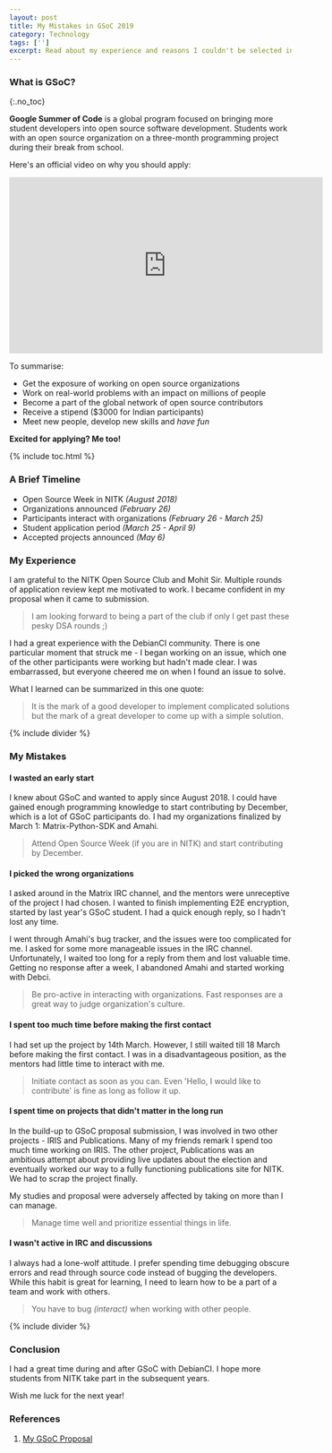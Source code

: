 ```yaml
---
layout: post
title: My Mistakes in GSoC 2019
category: Technology
tags: ['']
excerpt: Read about my experience and reasons I couldn't be selected in GSoC 2019, the dream internship in the open source community.
---
```


### What is GSoC?
{:.no_toc}

**Google Summer of Code** is a global program focused on bringing more student developers into open source software development. Students work with an open source organization on a three-month programming project during their break from school.

Here's an official video on why you should apply:

<center>
<iframe width="560" height="315" src="https://www.youtube.com/embed/S6IP_6HG2QE" frameborder="0" allow="accelerometer; autoplay; encrypted-media; gyroscope; picture-in-picture" allowfullscreen></iframe>
</center>

To summarise:
- Get the exposure of working on open source organizations
- Work on real-world problems with an impact on millions of people
- Become a part of the global network of open source contributors
- Receive a stipend ($3000 for Indian participants)
- Meet new people, develop new skills and *have fun*

**Excited for applying? Me too!**

{% include toc.html %}

### A Brief Timeline

- Open Source Week in NITK _(August 2018)_
- Organizations announced _(February 26)_
- Participants interact with organizations _(February 26 - March 25)_
- Student application period _(March 25 - April 9)_
- Accepted projects announced _(May 6)_

### My Experience

I am grateful to the NITK Open Source Club and Mohit Sir. Multiple rounds of application review kept me motivated to work. I became confident in my proposal when it came to submission.

> I am looking forward to being a part of the club if only I get past these pesky DSA rounds ;)

I had a great experience with the DebianCI community. There is one particular moment that struck me - I began working on an issue, which one of the other participants were working but hadn't made clear. I was embarrassed, but everyone cheered me on when I found an issue to solve.

What I learned can be summarized in this one quote:

> It is the mark of a good developer to implement complicated solutions but the mark of a great developer to come up with a simple solution.

{% include divider %}

### My Mistakes

#### I wasted an early start

I knew about GSoC and wanted to apply since August 2018. I could have gained enough programming knowledge to start contributing by December, which is a lot of GSoC participants do. I had my organizations finalized by March 1: Matrix-Python-SDK and Amahi.

> Attend Open Source Week (if you are in NITK) and start contributing by December.

#### I picked the wrong organizations

I asked around in the Matrix IRC channel, and the mentors were unreceptive of the project I had chosen. I wanted to finish implementing E2E encryption, started by last year's GSoC student. I had a quick enough reply, so I hadn't lost any time.

I went through Amahi's bug tracker, and the issues were too complicated for me. I asked for some more manageable issues in the IRC channel. Unfortunately, I waited too long for a reply from them and lost valuable time. Getting no response after a week, I abandoned Amahi and started working with Debci.

> Be pro-active in interacting with organizations. Fast responses are a great way to judge organization's culture.

#### I spent too much time before making the first contact

I had set up the project by 14th March. However, I still waited till 18 March before making the first contact. I was in a disadvantageous position, as the mentors had little time to interact with me.

> Initiate contact as soon as you can. Even 'Hello, I would like to contribute' is fine as long as follow it up.

#### I spent time on projects that didn't matter in the long run

In the build-up to GSoC proposal submission, I was involved in two other projects - IRIS and Publications. Many of my friends remark I spend too much time working on IRIS. The other project, Publications was an ambitious attempt about providing live updates about the election and eventually worked our way to a fully functioning publications site for NITK. We had to scrap the project finally.

My studies and proposal were adversely affected by taking on more than I can manage.

> Manage time well and prioritize essential things in life.

#### I wasn't active in IRC and discussions

I always had a lone-wolf attitude. I prefer spending time debugging obscure errors and read through source code instead of bugging the developers. While this habit is great for learning, I need to learn how to be a part of a team and work with others.

> You have to bug _(interact)_ when working with other people.

{% include divider %}

### Conclusion

I had a great time during and after GSoC with DebianCI. I hope more students from NITK take part in the subsequent years.

Wish me luck for the next year!

### References

1. [My GSoC Proposal](/assets/pdf/GSoC%202019%20Proposal.pdf)
